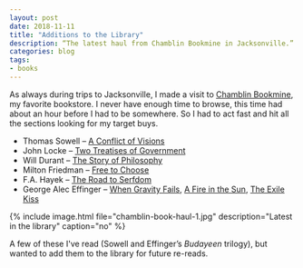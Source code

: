 ```yaml
---
layout: post
date: 2018-11-11
title: "Additions to the Library"
description: “The latest haul from Chamblin Bookmine in Jacksonville.”
categories: blog
tags:
- books
---
```


As always during trips to Jacksonville, I made a visit to [Chamblin Bookmine](http://chamblinbookmine.com/default.aspx "Chamblin Bookmine"), my favorite bookstore. I never have enough time to browse, this time had about an hour before I had to be somewhere. So I had to act fast and hit all the sections looking for my target buys.

* Thomas Sowell – [A Conflict of Visions](https://www.goodreads.com/book/show/3047 "Conflict of Visions")
* John Locke – [Two Treatises of Government](https://www.goodreads.com/book/show/364550 "Two Treatises of Government")
* Will Durant – [The Story of Philosophy](https://www.goodreads.com/book/show/31795 "The Story of Philosophy")
* Milton Friedman – [Free to Choose](https://www.goodreads.com/book/show/97820 "Free to Choose")
* F.A. Hayek – [The Road to Serfdom](https://www.goodreads.com/book/show/299215 "The Road to Serfdom")
* George Alec Effinger – [When Gravity Fails](https://www.goodreads.com/book/show/132694 "When Gravity Fails"), [A Fire in the Sun](https://www.goodreads.com/book/show/358991 "A Fire in the Sun"), [The Exile Kiss](https://www.goodreads.com/book/show/358990 "The Exile Kiss")

{% include image.html file="chamblin-book-haul-1.jpg" description="Latest in the library" caption="no" %}

A few of these I've read (Sowell and Effinger’s _Budayeen_ trilogy), but wanted to add them to the library for future re-reads.


